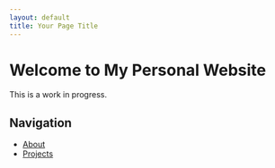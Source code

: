 ```yaml
---
layout: default
title: Your Page Title
---
```


# Welcome to My Personal Website

This is a work in progress.

## Navigation
- [About](about.md)
- [Projects](projects.md)
